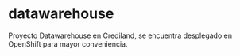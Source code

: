 # datawarehouse
Proyecto Datawarehouse en Crediland, se encuentra desplegado en OpenShift para
mayor conveniencia.
